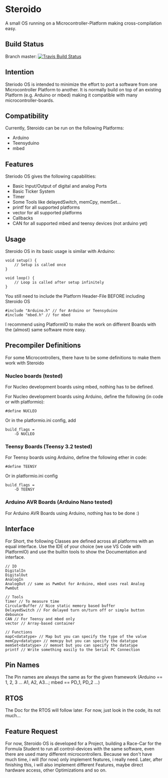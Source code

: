 # Steroido
A small OS running on a Microcontroller-Platform making cross-compilation easy.

## Build Status
Branch master: [![Travis Build Status](https://api.travis-ci.com/timoxd7/Steroido.svg?branch=master)](https://travis-ci.org/timoxd7/Steroido)

## Intention
Steriodo OS is intended to minimize the effort to port a software from one Microcontroller Platform to another. It is normally build on top of an existing Platform (e.g. Arduino or mbed) making it compatible with many microcontroller-boards.

## Compatibility
Currently, Steroido can be run on the following Platforms:
- Arduino
- Teensyduino
- mbed

## Features
Steriodo OS gives the following capabilities:
- Basic Input/Output of digital and analog Ports
- Basic Ticker System
- Timer
- Some Tools like delayedSwitch, memCpy, memSet...
- printf for all supported platforms
- vector for all supported platforms
- Callbacks
- CAN for all supported mbed and teensy devices (not arduino yet)

## Usage
Steroido OS in its basic usage is similar with Arduino:

    void setup() {
        // Setup is called once
    }
  
    void loop() {
        // Loop is called after setup infinitely
    }

You still need to include the Platform Header-File BEFORE including Steroido OS

    #include "Arduino.h" // for Arduino or Teensyduino
    #include "mbed.h" // for mbed

I recommend using PlatformIO to make the work on different Boards with the (almost) same software more easy.

## Precompiler Definitions
For some Microcontrollers, there have to be some definitions to make them work with Steroido

### Nucleo boards (tested)
For Nucleo development boards using mbed, nothing has to be defined.

For Nucleo development boards using Arduino, define the following (in code or with platformio):

    #define NUCLEO

Or in the platformio.ini config, add

    build_flags =
        -D NUCLEO

### Teensy Boards (Teensy 3.2 tested)
For Teensy boards using Arduino, define the following ether in code:

    #define TEENSY

Or in platformio.ini config

    build_flags =
        -D TEENSY

### Arduino AVR Boards (Arduino Nano tested)
For Arduino AVR Boards using Arduino, nothing has to be done :)

## Interface
For Short, the following Classes are defined across all platforms with an equal interface. Use the IDE of your choice (we use VS Code with PlatformIO) and use the builtin tools to show the Documentation and interface.

    // IO
    DigitalIn
    DigitalOut
    AnalogIn
    AnalogOut // same as PwmOut for Arduino, mbed uses real Analog
    PwmOut

    // Tools
    Timer // To measure time
    CircularBuffer // Nice static memory based buffer
    DelayedSwitch // For delayed turn on/turn off or simple button debounce
    CAN // For Teensy and mbed only
    vector // Array-based container

    // Functions
    mapC<datatype> // Map but you can specify the type of the value
    memCpy<datatype> // memcpy but you can specify the datatype
    memSet<datatype> // memset but you can specify the datatype
    printf // Write something easily to the Serial PC Connection

## Pin Names
The Pin names are always the same as for the given framework (Arduino == 1, 2, 3 ... A1, A2, A3...; mbed == PD_1, PD_2 ...)

## RTOS
The Doc for the RTOS will follow later. For now, just look in the code, its not much...
## Feature Request
For now, Steroido OS is developed for a Project, building a Race-Car for the Formula Student to run all control-devices with the same software, even there are used many different microcontrollers. Because we don't have much time, i will (for now) only implement features, i really need. Later, after finishing this, i will also implement different Features, maybe direct hardware access, other Optimizations and so on. 
